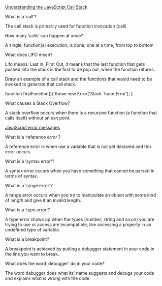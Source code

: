 [Understanding the JavaScript Call Stack](https://www.freecodecamp.org/news/understanding-the-javascript-call-stack-861e41ae61d4)

What is a ‘call’?

The call stack is primarily used for function invocation (call)

How many ‘calls’ can happen at once?

A single, function(s) execution, is done, one at a time, from top to bottom

What does LIFO mean?

Lifo means: Last In, First Out, it means that the last function that gets pushed into the stack is the first to be pop out, when the function returns.

Draw an example of a call stack and the functions that would need to be invoked to generate that call stack.

function firstFunction(){
  throw new Error('Stack Trace Error');
}

What causes a Stack Overflow?

A stack overflow occurs when there is a recursive function (a function that calls itself) without an exit point.

[JavaScript error messages](https://codeburst.io/javascript-error-messages-debugging-d23f84f0ae7c)

What is a ‘reference error’?

A reference error is when use a variable that is not yet declared and this error occurs.

What is a ‘syntax error’?

A syntax error occurs when you have something that cannot be parsed in terms of syntax.

What is a ‘range error’?

A range error occurs when you try to manipulate an object with some kind of length and give it an invalid length.

What is a ‘type error’?

A type error shows up when the types (number, string and so on) you are trying to use or access are incompatible, like accessing a property in an undefined type of variable.

What is a breakpoint?

A breakpoint is achieved by putting a debugger statement in your code in the line you want to break.

What does the word ‘debugger’ do in your code?

The word debugger does what its' name suggests and debugs your code and explains what is wrong with the code. 
